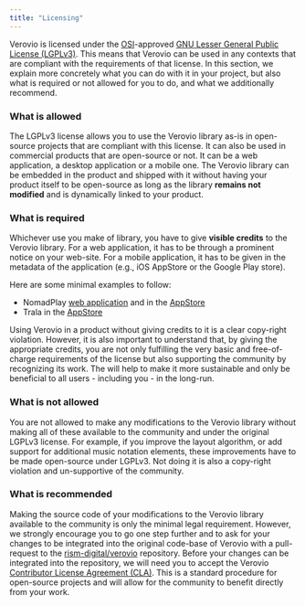 ```yaml
---
title: "Licensing"
---
```


Verovio is licensed under the [OSI](https://opensource.org/)-approved [GNU Lesser General Public License (LGPLv3)](https://www.gnu.org/licenses/lgpl-3.0.en.html). This means that Verovio can be used in any contexts that are compliant with the requirements of that license. In this section, we explain more concretely what you can do with it in your project, but also what is required or not allowed for you to do, and what we additionally recommend.

### What is allowed

The LGPLv3 license allows you to use the Verovio library as-is in open-source projects that are compliant with this license. It can also be used in commercial products that are open-source or not. It can be a web application, a desktop application or a mobile one. The Verovio library can be embedded in the product and shipped with it without having your product itself to be open-source as long as the library **remains not modified** and is dynamically linked to your product.

### What is required

Whichever use you make of library, you have to give **visible credits** to the Verovio library. For a web application, it has to be through a prominent notice on your web-site. For a mobile application, it has to be given in the metadata of the application (e.g., iOS AppStore or the Google Play store).

Here are some minimal examples to follow:
* NomadPlay [web application](https://www.nomadplay.app/fr/legal-notice) and in the [AppStore](https://apps.apple.com/fr/app/nomadplay-partitions-musique/id1443790777)
* Trala in the [AppStore](https://apps.apple.com/us/app/trala-learn-violin/id1143205265)

Using Verovio in a product without giving credits to it is a clear copy-right violation. However, it is also important to understand that, by giving the appropriate credits, you are not only fulfilling the very basic and free-of-charge requirements of the license but also supporting the community by recognizing its work. The will help to make it more sustainable and only be beneficial to all users - including you - in the long-run.

### What is not allowed

You are not allowed to make any modifications to the Verovio library without making all of these available to the community and under the original LGPLv3 license. For example, if you improve the layout algorithm, or add support for additional music notation elements, these improvements have to be made open-source under LGPLv3. Not doing it is also a copy-right violation and un-supportive of the community.

### What is recommended

Making the source code of your modifications to the Verovio library available to the community is only the minimal legal requirement. However, we strongly encourage you to go one step further and to ask for your changes to be integrated into the original code-base of Verovio with a pull-request to the [rism-digital/verovio](https://github.com/rism-digital/verovio) repository. Before your changes can be integrated into the repository, we will need you to accept the Verovio [Contributor License Agreement (CLA)](https://rism.digital/resources/verovio-cla.pdf). This is a standard procedure for open-source projects and will allow for the community to benefit directly from your work.

